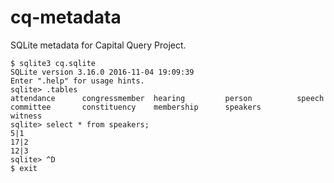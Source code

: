 # cq-metadata
SQLite metadata for Capital Query Project.

```shellsession
$ sqlite3 cq.sqlite
SQLite version 3.16.0 2016-11-04 19:09:39
Enter ".help" for usage hints.
sqlite> .tables
attendance      congressmember  hearing         person          speech
committee       constituency    membership      speakers        witness
sqlite> select * from speakers;
5|1
17|2
12|3
sqlite> ^D
$ exit
```

